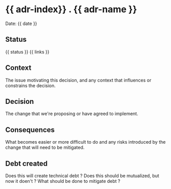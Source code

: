 # {{ adr-index}} . {{ adr-name }}

Date: {{ date }}

## Status

{{ status }} 
{{ links }}

## Context

The issue motivating this decision, and any context that influences or constrains the decision.

## Decision

The change that we're proposing or have agreed to implement.

## Consequences

What becomes easier or more difficult to do and any risks introduced by the change that will need to be mitigated.

## Debt created

Does this will create technical debt ? Does this should be mutualized, but now it doen't ?
What should be done to mitigate debt ?
